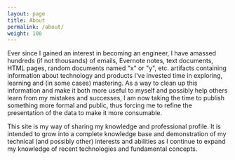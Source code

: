 ```yaml
---
layout: page
title: About
permalink: /about/
weight: 100
---
```


Ever since I gained an interest in becoming an engineer, I have amassed hundreds (if not thousands) of
emails, Evernote notes, text documents, HTML pages, random documents named "x" or "y", etc. artifacts
containing information about technology and products I've invested time in exploring, learning and (in
some cases) mastering. As a way to clean up this information and make it both more useful to myself and
possibly help others learn from my mistakes and successes, I am now taking the time to publish something
more formal and public, thus forcing me to refine the presentation of the data to make it more consumable.

This site is my way of sharing my knowledge and professional profile. It is intended to grow into a
complete knowledge base and demonstration of my technical (and possibly other) interests and abilities
as I continue to expand my knowledge of recent technologies and fundamental concepts.
